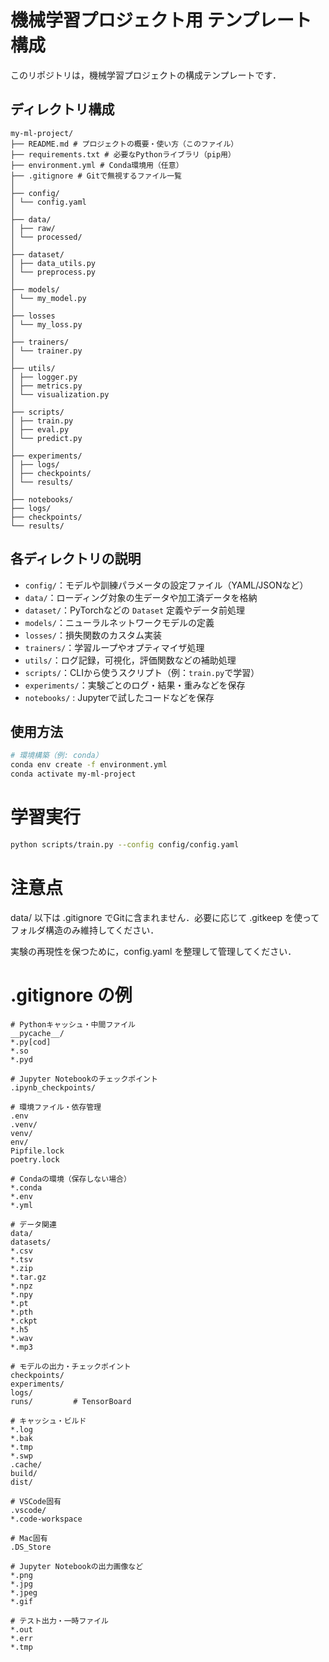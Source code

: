 # 機械学習プロジェクト用 テンプレート構成

このリポジトリは，機械学習プロジェクトの構成テンプレートです．

## ディレクトリ構成

```
my-ml-project/
├── README.md # プロジェクトの概要・使い方（このファイル）
├── requirements.txt # 必要なPythonライブラリ（pip用）
├── environment.yml # Conda環境用（任意）
├── .gitignore # Gitで無視するファイル一覧
│
├── config/
│ └── config.yaml
│
├── data/
│ ├── raw/
│ └── processed/
│
├── dataset/
│ ├── data_utils.py
│ └── preprocess.py
│
├── models/
│ └── my_model.py
│
├── losses
│ └── my_loss.py
│
├── trainers/
│ └── trainer.py
│
├── utils/
│ ├── logger.py
│ ├── metrics.py
│ └── visualization.py 
│
├── scripts/
│ ├── train.py
│ ├── eval.py
│ └── predict.py
│
├── experiments/
│ ├── logs/
│ ├── checkpoints/
│ └── results/
│
├── notebooks/
├── logs/
├── checkpoints/
└── results/
```

## 各ディレクトリの説明

- `config/`：モデルや訓練パラメータの設定ファイル（YAML/JSONなど）
- `data/`：ローディング対象の生データや加工済データを格納
- `dataset/`：PyTorchなどの `Dataset` 定義やデータ前処理
- `models/`：ニューラルネットワークモデルの定義
- `losses/`：損失関数のカスタム実装
- `trainers/`：学習ループやオプティマイザ処理
- `utils/`：ログ記録，可視化，評価関数などの補助処理
- `scripts/`：CLIから使うスクリプト（例：`train.py`で学習）
- `experiments/`：実験ごとのログ・結果・重みなどを保存
- `notebooks/` : Jupyterで試したコードなどを保存

## 使用方法

```bash
# 環境構築（例: conda）
conda env create -f environment.yml
conda activate my-ml-project
```

# 学習実行
```bash
python scripts/train.py --config config/config.yaml
```
# 注意点
data/ 以下は .gitignore でGitに含まれません．必要に応じて .gitkeep を使ってフォルダ構造のみ維持してください．

実験の再現性を保つために，config.yaml を整理して管理してください．

# .gitignore の例
```
# Pythonキャッシュ・中間ファイル
__pycache__/
*.py[cod]
*.so
*.pyd

# Jupyter Notebookのチェックポイント
.ipynb_checkpoints/

# 環境ファイル・依存管理
.env
.venv/
venv/
env/
Pipfile.lock
poetry.lock

# Condaの環境（保存しない場合）
*.conda
*.env
*.yml

# データ関連
data/
datasets/
*.csv
*.tsv
*.zip
*.tar.gz
*.npz
*.npy
*.pt
*.pth
*.ckpt
*.h5
*.wav
*.mp3

# モデルの出力・チェックポイント
checkpoints/
experiments/
logs/
runs/         # TensorBoard

# キャッシュ・ビルド
*.log
*.bak
*.tmp
*.swp
.cache/
build/
dist/

# VSCode固有
.vscode/
*.code-workspace

# Mac固有
.DS_Store

# Jupyter Notebookの出力画像など
*.png
*.jpg
*.jpeg
*.gif

# テスト出力・一時ファイル
*.out
*.err
*.tmp
```
